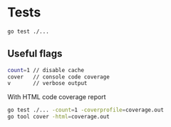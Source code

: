 # Tests

```bash
go test ./...
```

## Useful flags

```bash
count=1 // disable cache
cover   // console code coverage
v       // verbose output
```

With HTML code coverage report

```bash
go test ./... -count=1 -coverprofile=coverage.out
go tool cover -html=coverage.out
```

